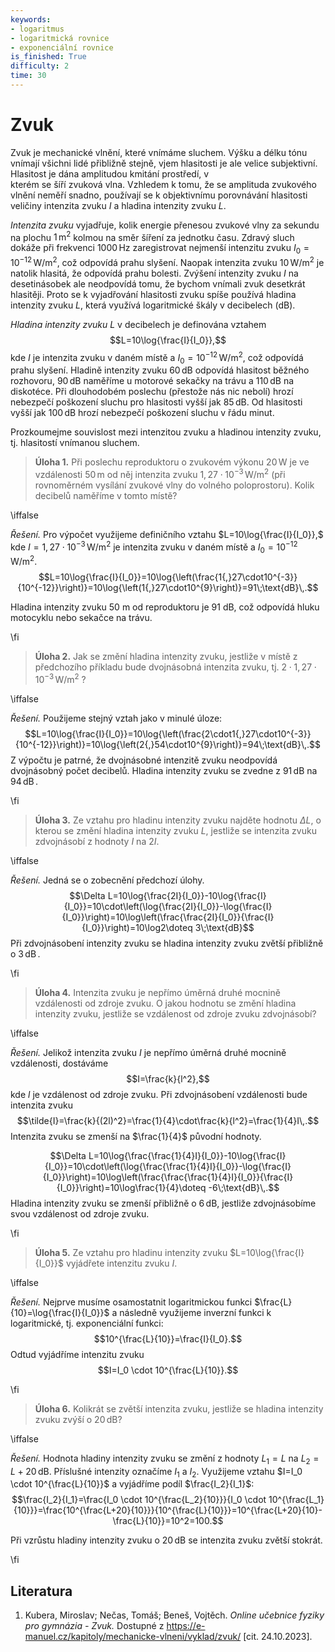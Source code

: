 ```yaml
---
keywords:
- logaritmus
- logaritmická rovnice
- exponenciální rovnice
is_finished: True
difficulty: 2
time: 30
---
```


# Zvuk

Zvuk je mechanické vlnění, které vnímáme sluchem. 
Výšku a délku tónu vnímají všichni lidé přibližně 
stejně, vjem hlasitosti je ale velice subjektivní. 
Hlasitost je dána amplitudou kmitání prostředí, v  
kterém se šíří zvuková vlna. Vzhledem k tomu, že 
se amplituda zvukového vlnění neměří snadno, 
používají se k objektivnímu porovnávání hlasitosti 
veličiny intenzita zvuku $I$ a hladina intenzity 
zvuku $L$.

*Intenzita zvuku* vyjadřuje, kolik energie 
přenesou zvukové vlny za sekundu na plochu $1\,\text{m}^2$ 
kolmou na směr šíření za jednotku času. Zdravý sluch 
dokáže při frekvenci $1000\,\text{Hz}$ 
zaregistrovat nejmenší intenzitu zvuku $I_0=10^{-12}\,\text{W}/\text{m}^2$,
což odpovídá prahu slyšení.
Naopak intenzita zvuku $10\,\text{W}/\text{m}^2$ 
je natolik hlasitá, že odpovídá prahu bolesti. 
Zvýšení intenzity zvuku $I$ na desetinásobek ale 
neodpovídá tomu, že bychom vnímali zvuk desetkrát hlasitěji. 
Proto se k vyjadřování 
hlasitosti zvuku spíše používá hladina intenzity 
zvuku $L$, která využívá logaritmické škály v 
decibelech (dB).

*Hladina intenzity zvuku* $L$ v decibelech je 
definována vztahem 
$$L=10\log{\frac{I}{I_0}},$$
kde $I$ je intenzita zvuku v daném místě a
$I_0=10^{-12}\,\text{W}/\text{m}^2$, což odpovídá prahu
slyšení. Hladině intenzity zvuku $60\,\text{dB}$
odpovídá hlasitost běžného rozhovoru, $90\,\text{dB}$ naměříme u
motorové sekačky na trávu a
$110\,\text{dB}$ na diskotéce. Při dlouhodobém 
poslechu (přestože nás nic nebolí) hrozí nebezpečí 
poškození sluchu pro hlasitosti vyšší jak $85\,\text{dB}$. Od
hlasitosti vyšší jak $100\,\text{dB}$
hrozí nebezpečí poškození sluchu v řádu minut.

Prozkoumejme souvislost mezi intenzitou zvuku a hladinou intenzity
zvuku, tj. hlasitostí vnímanou sluchem.

>**Úloha 1.** Při poslechu reproduktoru o zvukovém výkonu $20\,\text{W}$ je 
>ve vzdálenosti $50\,\text{m}$ od něj intenzita zvuku $1{,}27\cdot10^{-3}\,
>\text{W}/\text{m}^2$ (při rovnoměrném vysílání zvukové vlny do volného 
>poloprostoru). Kolik decibelů naměříme v tomto místě?

\iffalse

*Řešení.* Pro výpočet využijeme definičního vztahu $L=10\log{\frac{I}{I_0}},$
kde $I=1{,}27\cdot10^{-3}\,\text{W}/\text{m}^2$ je intenzita zvuku v 
daném místě a $I_0=10^{-12}\,\text{W}/\text{m}^2$.
$$L=10\log{\frac{I}{I_0}}=10\log{\left(\frac{1{,}27\cdot10^{-3}}{10^{-12}}\right)}=10\log{\left(1{,}27\cdot10^{9}\right)}=91\;\text{dB}\,.$$

Hladina intenzity zvuku $50$ m od reproduktoru je $91$ dB, což odpovídá 
hluku motocyklu nebo sekačce na trávu.

\fi

>**Úloha 2.** Jak se změní hladina intenzity zvuku, jestliže v místě z 
>předchozího příkladu bude dvojnásobná intenzita zvuku, tj. $2\cdot1{,}27\cdot10^{-3}\,\text{W}/\text{m}^2$ ?

\iffalse

*Řešení.* Použijeme stejný vztah jako v minulé úloze:
$$L=10\log{\frac{I}{I_0}}=10\log{\left(\frac{2\cdot1{,}27\cdot10^{-3}}{10^{-12}}\right)}=10\log{\left(2{,}54\cdot10^{9}\right)}=94\;\text{dB}\,.$$
Z výpočtu je patrné, že dvojnásobné intenzitě zvuku neodpovídá 
dvojnásobný počet decibelů. Hladina intenzity zvuku se zvedne z
$91\,\text{dB}$ na $94\,\text{dB}\,$.

\fi

>**Úloha 3.** Ze vztahu pro hladinu intenzity zvuku najděte 
>hodnotu $\Delta L$, o kterou se 
>změní hladina intenzity zvuku $L$, jestliže se intenzita zvuku 
>zdvojnásobí z hodnoty $I$ na $2I$.

\iffalse

*Řešení.* Jedná se o zobecnění předchozí úlohy.$$\Delta L=10\log{\frac{2I}{I_0}}-10\log{\frac{I}{I_0}}=10\cdot\left(\log{\frac{2I}{I_0}}-\log{\frac{I}{I_0}}\right)=10\log\left(\frac{\frac{2I}{I_0}}{\frac{I}{I_0}}\right)=10\log2\doteq 3\;\text{dB}$$
Při zdvojnásobení intenzity zvuku se hladina intenzity zvuku zvětší přibližně o $3\,\text{dB}\,$.

\fi

>**Úloha 4.** Intenzita zvuku je nepřímo úměrná druhé mocnině vzdálenosti 
>od zdroje zvuku. O jakou hodnotu se změní hladina intenzity zvuku,
>jestliže se vzdálenost od zdroje zvuku zdvojnásobí? 

\iffalse

*Řešení.* Jelikož intenzita zvuku $I$ je nepřímo úměrná druhé mocnině 
vzdálenosti, dostáváme  $$I=\frac{k}{l^2},$$ kde $l$ je vzdálenost od 
zdroje zvuku. Při zdvojnásobení vzdálenosti bude intenzita zvuku
$$\tilde{I}=\frac{k}{(2l)^2}=\frac{1}{4}\cdot\frac{k}{l^2}=\frac{1}{4}I\,.$$
Intenzita zvuku se zmenší na $\frac{1}{4}$ původní hodnoty.

$$\Delta L=10\log{\frac{\frac{1}{4}I}{I_0}}-10\log{\frac{I}{I_0}}=10\cdot\left(\log{\frac{\frac{1}{4}I}{I_0}}-\log{\frac{I}{I_0}}\right)=10\log\left(\frac{\frac{\frac{1}{4}I}{I_0}}{\frac{I}{I_0}}\right)=10\log\frac{1}{4}\doteq -6\;\text{dB}\,.$$
Hladina intenzity zvuku se zmenší přibližně o $6\,\text{dB}$, jestliže 
zdvojnásobíme svou vzdálenost od zdroje zvuku. 

\fi

>**Úloha 5.** Ze vztahu pro hladinu intenzity zvuku $L=10\log{\frac{I}{I_0}}$ 
>vyjádřete intenzitu zvuku $I$.

\iffalse

*Řešení.* Nejprve musíme osamostatnit logaritmickou funkci
$\frac{L}{10}=\log{\frac{I}{I_0}}$ a následně využijeme inverzní
funkci k logaritmické, tj. exponenciální funkci:
$$10^{\frac{L}{10}}=\frac{I}{I_0}.$$
Odtud vyjádříme intenzitu zvuku
$$I=I_0 \cdot 10^{\frac{L}{10}}.$$

\fi

>**Úloha 6.** Kolikrát se zvětší intenzita zvuku, jestliže se hladina 
>intenzity zvuku zvýší o $20\,\text{dB}$? 

\iffalse

*Řešení.* Hodnota hladiny intenzity 
zvuku se změní z hodnoty $L_1=L$ na $L_2=L+20\,\text{dB}$. Příslušné intenzity označíme $I_1$ a $I_2$.
Využijeme vztahu $I=I_0 \cdot 10^{\frac{L}{10}}$ a vyjádříme podíl $\frac{I_2}{I_1}$:
$$\frac{I_2}{I_1}=\frac{I_0 \cdot 10^{\frac{L_2}{10}}}{I_0 \cdot 10^{\frac{L_1}{10}}}=\frac{10^{\frac{L+20}{10}}}{10^{\frac{L}{10}}}=10^{\frac{L+20}{10}-\frac{L}{10}}=10^2=100.$$

Při vzrůstu hladiny intenzity zvuku o $20\,\text{dB}$ se intenzita zvuku 
zvětší stokrát.

\fi

## Literatura 
1. Kubera, Miroslav; Nečas, Tomáš; Beneš, Vojtěch. *Online učebnice fyziky pro gymnázia - Zvuk.* Dostupné z <https://e-manuel.cz/kapitoly/mechanicke-vlneni/vyklad/zvuk/> [cit. 24.10.2023].
